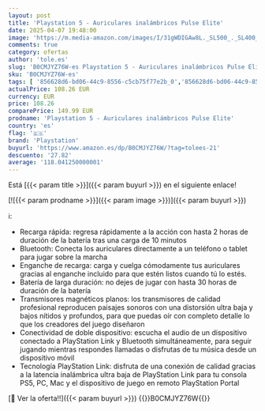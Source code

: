 ```yaml
---
layout: post
title: 'Playstation 5 - Auriculares inalámbricos Pulse Elite'
date: 2025-04-07 19:48:00
image: 'https://m.media-amazon.com/images/I/31gWDIGAw8L._SL500_._SL400_.jpg'
comments: true
category: ofertas
author: 'tole.es'
slug: 'B0CMJYZ76W-es Playstation 5 - Auriculares inalámbricos Pulse Elite'
sku: 'B0CMJYZ76W-es'
tags: [ '856628d6-bd06-44c9-8556-c5cb75f77e2b_0','856628d6-bd06-44c9-8556-c5cb75f77e2b_3701','856628d6-bd06-44c9-8556-c5cb75f77e2b_5701','Accesorios','Arborist Merchandising Root','CML-Gaming','Monitors','Self Service','Special Features Stores','Videojuegos','playstation','🇪🇸', ]
actualPrice: 108.26 EUR
currency: EUR
price: 108.26
comparePrice: 149.99 EUR
prodname: 'Playstation 5 - Auriculares inalámbricos Pulse Elite'
country: 'es'
flag: '🇪🇸'
brand: 'Playstation'
buyurl: 'https://www.amazon.es/dp/B0CMJYZ76W/?tag=tolees-21'
descuento: '27.82'
average: '118.041250000001'
---
```


Está [{{< param title >}}]({{< param buyurl >}}) en el siguiente enlace!

[![{{< param prodname >}}]({{< param image >}})]({{< param buyurl >}})

ℹ️:

- Recarga rápida: regresa rápidamente a la acción con hasta 2 horas de duración de la batería tras una carga de 10 minutos
- Bluetooth: Conecta los auriculares directamente a un teléfono o tablet para jugar sobre la marcha
- Enganche de recarga: carga y cuelga cómodamente tus auriculares gracias al enganche incluido para que estén listos cuando tú lo estés.
- Batería de larga duración: no dejes de jugar con hasta 30 horas de duración de la batería
- Transmisores magnéticos planos: los transmisores de calidad profesional reproducen paisajes sonoros con una distorsión ultra baja y bajos nítidos y profundos, para que puedas oír con completo detalle lo que los creadores del juego diseñaron
- Conectividad de doble dispositivo: escucha el audio de un dispositivo conectado a PlayStation Link y Bluetooth simultáneamente, para seguir jugando mientras respondes llamadas o disfrutas de tu música desde un dispositivo móvil
- Tecnología PlayStation Link: disfruta de una conexión de calidad gracias a la latencia inalámbrica ultra baja de PlayStation Link para tu consola PS5, PC, Mac y el dispositivo de juego en remoto PlayStation Portal

[🛒 Ver la oferta!!]({{< param buyurl >}})
{{<world>}}B0CMJYZ76W{{</world>}}
